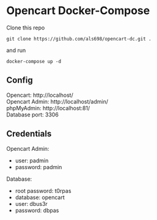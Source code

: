 # Opencart Docker-Compose

Clone this repo 
```
git clone https://github.com/als698/opencart-dc.git .
```
and run
```
docker-compose up -d
```

## Config
Opencart: http://localhost/  
Opencart Admin: http://localhost/admin/  
phpMyAdmin: http://localhost:81/  
Database port: 3306

## Credentials
Opencart Admin:  
- user: padmin  
- password: padmin  

Database:  
- root password: t0rpas  
- database: opencart  
- user: dbus3r  
- password: dbpas  